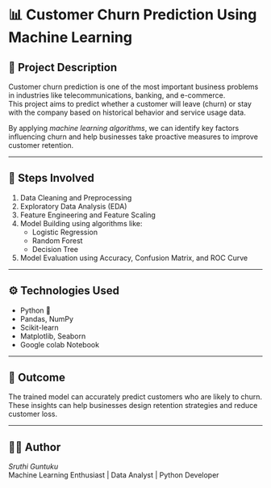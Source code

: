 # 📊 Customer Churn Prediction Using Machine Learning

## 📘 Project Description
Customer churn prediction is one of the most important business problems in industries like telecommunications, banking, and e-commerce.  
This project aims to predict whether a customer will leave (churn) or stay with the company based on historical behavior and service usage data.

By applying *machine learning algorithms*, we can identify key factors influencing churn and help businesses take proactive measures to improve customer retention.

---

## 🧠 Steps Involved
1. Data Cleaning and Preprocessing  
2. Exploratory Data Analysis (EDA)  
3. Feature Engineering and Feature Scaling  
4. Model Building using algorithms like:
   - Logistic Regression  
   - Random Forest  
   - Decision Tree  
5. Model Evaluation using Accuracy, Confusion Matrix, and ROC Curve  

---

## ⚙ Technologies Used
- Python 🐍  
- Pandas, NumPy  
- Scikit-learn  
- Matplotlib, Seaborn  
- Google colab Notebook  

---

## 🎯 Outcome
The trained model can accurately predict customers who are likely to churn.  
These insights can help businesses design retention strategies and reduce customer loss.

---

## 👩‍💻 Author
*Sruthi Guntuku*  
Machine Learning Enthusiast | Data Analyst | Python Developer

